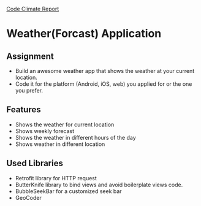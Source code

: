 
[Code Climate Report](https://codeclimate.com/github/nejweti/tech-work-sample)
# Weather(Forcast) Application

## Assignment

- Build an awesome weather app that shows the weather at your current  location.
- Code it for the platform (Android, iOS, web) you applied for or the one you prefer.

## Features
- Shows the weather for current location
- Shows weekly forecast
- Shows the weather in different hours of the day
- Shows weather in different location 

## Used Libraries
- Retrofit library for HTTP request
- ButterKnife library to bind views and avoid boilerplate views code.
- BubbleSeekBar for a customized seek bar
- GeoCoder

